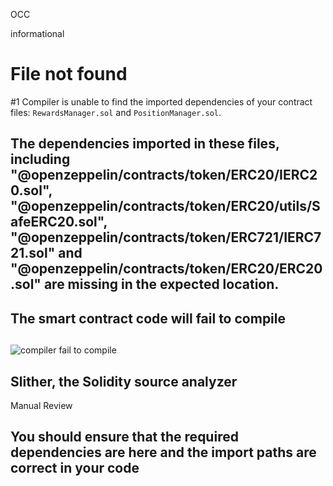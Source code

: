 OCC

informational

# File not found

#1  Compiler is unable to find the imported dependencies of your contract files: `RewardsManager.sol` and `PositionManager.sol`.

## The dependencies imported in these files, including "@openzeppelin/contracts/token/ERC20/IERC20.sol", "@openzeppelin/contracts/token/ERC20/utils/SafeERC20.sol", "@openzeppelin/contracts/token/ERC721/IERC721.sol" and "@openzeppelin/contracts/token/ERC20/ERC20.sol" are missing in the expected location.

## The smart contract code will fail to compile

## 
![compiler fail to compile](https://user-images.githubusercontent.com/15854068/215435012-945bf677-eccf-41d3-a004-5bbd526305c2.png)


##  Slither, the Solidity source analyzer

Manual Review

## You should ensure that the required dependencies are here and the import paths are correct in your code
